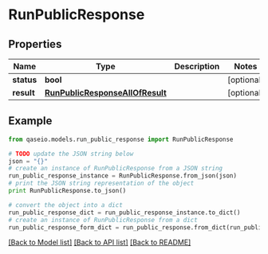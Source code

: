 # RunPublicResponse


## Properties

Name | Type | Description | Notes
------------ | ------------- | ------------- | -------------
**status** | **bool** |  | [optional] 
**result** | [**RunPublicResponseAllOfResult**](RunPublicResponseAllOfResult.md) |  | [optional] 

## Example

```python
from qaseio.models.run_public_response import RunPublicResponse

# TODO update the JSON string below
json = "{}"
# create an instance of RunPublicResponse from a JSON string
run_public_response_instance = RunPublicResponse.from_json(json)
# print the JSON string representation of the object
print RunPublicResponse.to_json()

# convert the object into a dict
run_public_response_dict = run_public_response_instance.to_dict()
# create an instance of RunPublicResponse from a dict
run_public_response_form_dict = run_public_response.from_dict(run_public_response_dict)
```
[[Back to Model list]](../README.md#documentation-for-models) [[Back to API list]](../README.md#documentation-for-api-endpoints) [[Back to README]](../README.md)


